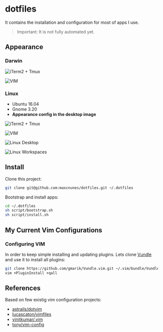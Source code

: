 dotfiles
==========

It contains the installation and configuration for most of apps I use.

> Important: It is not fully automated yet.

## Appearance

### Darwin

![**iTerm2 + Tmux**](https://raw.githubusercontent.com/maxcnunes/dotfiles/master/images/darwin_iterm2+tmux.png)

![**VIM**](https://raw.githubusercontent.com/maxcnunes/dotfiles/master/images/darwin_vim.png)

### Linux

* Ubuntu 16.04
* Gnome 3.20
* **Appearance config in the desktop image**

![**iTerm2 + Tmux**](https://raw.githubusercontent.com/maxcnunes/dotfiles/master/images/linux_gnome-terminal+tmux.png)

![**VIM**](https://raw.githubusercontent.com/maxcnunes/dotfiles/master/images/linux_vim.png)

![**Linux Desktop**](https://raw.githubusercontent.com/maxcnunes/dotfiles/master/images/linux_desktop.png)

![**Linux Workspaces**](https://raw.githubusercontent.com/maxcnunes/dotfiles/master/images/linux_workspaces.png)

## Install
Clone this project:

```bash
git clone git@github.com:maxcnunes/dotfiles.git ~/.dotfiles
```

Bootstrap and install apps:

```bash
cd ~/.dotfiles
sh script/bootstrap.sh
sh script/install.sh
```

## My Current Vim Configurations 

### Configuring VIM

In order to keep simple installing and updating plugins. Lets clone [Vundle](https://github.com/gmarik/Vundle.vim) and use it to install all plugins:

```bash
git clone https://github.com/gmarik/Vundle.vim.git ~/.vim/bundle/Vundle.vim
vim +PluginInstall +qall
```

## References

Based on few existig vim configuration projects:

- [astrails/dotvim](https://github.com/astrails/dotvim)
- [lucascaton/vimfiles](https://github.com/lucascaton/vimfiles)
- [vinitkumar/.vim](https://github.com/vinitkumar/.vim)
- [tony/vim-config](https://github.com/tony/vim-config)
